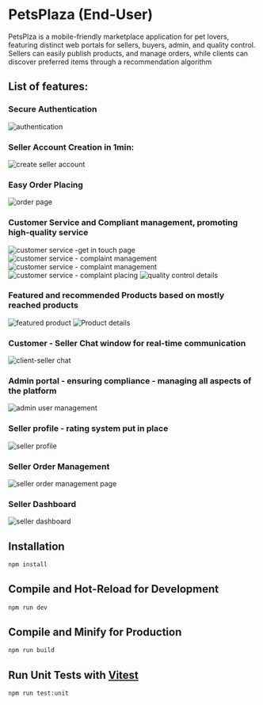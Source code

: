 # PetsPlaza (End-User)

PetsPlza is  a mobile-friendly marketplace application for pet lovers, featuring distinct web portals
for sellers, buyers, admin, and quality control. Sellers can easily publish products, and manage orders, while clients
can discover preferred items through a recommendation algorithm

## List of features:


### Secure Authentication
![authentication](./public/auth.png)

### Seller Account Creation in 1min:
![create seller account](./public/seller_acc_creation.png)

### Easy Order Placing 
![order page](./public/order_placing.png)

### Customer Service and Compliant management, promoting high-quality service
![customer service -get in touch page](./public/c_customer_service.png)
![customer service - complaint management](./public/manage_c_complaints.png)
![customer service - complaint management](./public/manage_c_complaints_2.png)
![customer service - complaint placing](./public/complaint_placing.png)
![quality control details](./public/quality_c.png)

### Featured and recommended Products based on mostly reached products
![featured product](./public/featured_pr.png)
![Product details](./public/product_d.png)

### Customer - Seller Chat window for real-time communication
![client-seller chat](./public/chat.png)

### Admin portal - ensuring compliance - managing all aspects of the platform
![admin user management](./public/manage_sellers.png)

### Seller profile - rating system put in place
![seller profile](./public/seller_dash.png)

### Seller Order Management
![seller order management page](./public/order_management.png)

### Seller Dashboard
![seller dashboard](./public/seller_dash_2.png)


## Installation 

```sh
npm install
```

## Compile and Hot-Reload for Development

```sh
npm run dev
```

## Compile and Minify for Production

```sh
npm run build
```

## Run Unit Tests with [Vitest](https://vitest.dev/)

```sh
npm run test:unit
```
